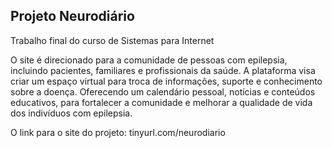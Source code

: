 <h2>Projeto Neurodiário</h2>
Trabalho final do curso de Sistemas para Internet

O site é direcionado para a comunidade de pessoas com epilepsia, incluindo pacientes,
familiares e profissionais da saúde. A plataforma visa criar um espaço virtual para troca de
informações, suporte e conhecimento sobre a doença. Oferecendo um calendário pessoal,
notícias e conteúdos educativos, para fortalecer a comunidade e melhorar a qualidade de
vida dos indivíduos com epilepsia.

O link para o site do projeto: tinyurl.com/neurodiario
